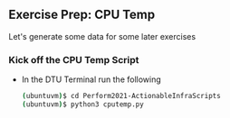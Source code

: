 ## Exercise Prep: CPU Temp
Let's generate some data for some later exercises

### Kick off the CPU Temp Script
- In the DTU Terminal run the following
   ```bash
   (ubuntuvm)$ cd Perform2021-ActionableInfraScripts
   (ubuntuvm)$ python3 cputemp.py
   ```
